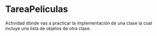 # TareaPeliculas
Actividad dónde vas a practicar la implementación de una clase la cual incluye una lista de objetos de otra clase.
